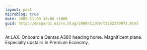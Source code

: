 ```yaml
---
layout: post
microblog: true
date: 2009-11-09 10:00 +1000
guid: http://desparoz.micro.blog/2009/11/09/t5552379971.html
---
```

At LAX. Onboard a Qantas A380 heading home. Magnificent plane. Especially upstairs in Premium Economy.
